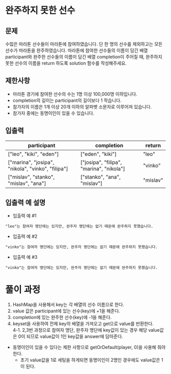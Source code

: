 # 완주하지 못한 선수

## 문제

수많은 마라톤 선수들이 마라톤에 참여하였습니다. 단 한 명의 선수를 제외하고는 모든 선수가 마라톤을 완주하였습니다. 마라톤에 참여한 선수들의 이름이 담긴 배열 participant와 완주한 선수들의 이름이 담긴 배열
completion이 주어질 때, 완주하지 못한 선수의 이름을 return 하도록 solution 함수를 작성해주세요.

## 제한사항

- 마라톤 경기에 참여한 선수의 수는 1명 이상 100,000명 이하입니다.
- completion의 길이는 participant의 길이보다 1 작습니다.
- 참가자의 이름은 1개 이상 20개 이하의 알파벳 소문자로 이루어져 있습니다.
- 참가자 중에는 동명이인이 있을 수 있습니다.

## 입출력

|participant|completion|return|
|------|---|----|
|["leo", "kiki", "eden"]|["eden", "kiki"]|"leo"|
|["marina", "josipa", "nikola", "vinko", "filipa"]|["josipa", "filipa", "marina", "nikola"]|"vinko"|
|["mislav", "stanko", "mislav", "ana"]|["stanko", "ana", "mislav"]|    "mislav"|

## 입출력 예 설명

- 입출력 예 #1

```
"leo"는 참여자 명단에는 있지만, 완주자 명단에는 없기 때문에 완주하지 못했습니다.
```

- 입출력 예 #2

```
"vinko"는 참여자 명단에는 있지만, 완주자 명단에는 없기 때문에 완주하지 못했습니다.
```

- 입출력 예 #3

```
"vinko"는 참여자 명단에는 있지만, 완주자 명단에는 없기 때문에 완주하지 못했습니다.

```

# 풀이 과정

1. HashMap을 사용해서 key는 각 배열의 선수 이름으로 한다.
2. value 값은 participant에 있는 선수(key)에 +1을 해준다.
3. completion에 있는 완주한 선수(key)에 -1을 해준다.
4. keyset을 사용하여 전체 key의 배열을 가져오고 get으로 value를 반환한다.<br>
4-1. 2,3번 과정으로 참여자 명단, 완주자 명단에 key값이 있는 경우 해당 value값은 0이 되므로
value값이 1인 key값을 answer에 담아준다.
* 동명이인이 있을 수 있다는 제한 사항으로 getOrDefault(player, 0)을 사용해 줘야한다. <br>
  * 초기 value값을 1로 세팅을 하게되면 동명이인이 2명인 경우에도 value값은 1이 된다. 
